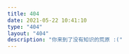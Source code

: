 ```yaml
---
title: 404
date: 2021-05-22 10:41:10
type: "404"
layout: "404"
description: "你来到了没有知识的荒原 :("
---
```

